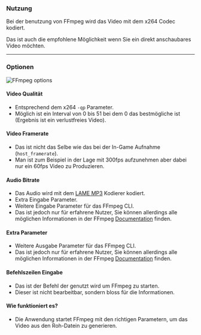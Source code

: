 ### Nutzung

Bei der benutzung von FFmpeg wird das Video mit dem x264 Codec kodiert.

Das ist auch die empfohlene Möglichkeit wenn Sie ein direkt anschaubares Video möchten.

---

### Optionen

![FFmpeg options](docs/movie/ffmpeg-options.png)

#### Video Qualität

- Entsprechend dem x264 `-qp` Parameter.
- Möglich ist ein Interval von 0 bis 51 bei dem 0 das bestmögliche ist (Ergebnis ist ein verlustfreies Video).

#### Video Framerate

- Das ist nicht das Selbe wie das bei der In-Game Aufnahme (`host_framerate`).
- Man ist zum Beispiel in der Lage mit 300fps aufzunehmen aber dabei nur ein 60fps Video zu Produzieren.

#### Audio Bitrate

- Das Audio wird mit dem [LAME MP3](http://lame.sourceforge.net/) Kodierer kodiert.
- Extra Eingabe Parameter.
- Weitere Eingabe Parameter für das FFmpeg CLI.
- Das ist jedoch nur für erfahrene Nutzer, Sie können allerdings alle möglichen Informationen in der FFmpeg [Documentation](https://www.ffmpeg.org/documentation.html) finden.

#### Extra Parameter

- Weitere Ausgabe Parameter für das FFmpeg CLI.
- Das ist jedoch nur für erfahrene Nutzer, Sie können allerdings alle möglichen Informationen in der FFmpeg [Documentation](https://www.ffmpeg.org/documentation.html) finden.

#### Befehlszeilen Eingabe

- Das ist der Befehl der genutzt wird um FFmpeg zu starten.
- Dieser ist nicht bearbeitbar, sondern bloss für die Informationen.

#### Wie funktioniert es?

- Die Anwendung startet FFmpeg mit den richtigen Parametern, um das Video aus den Roh-Datein zu generieren.
